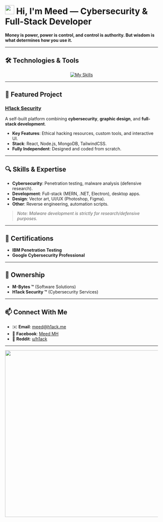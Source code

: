 # <img src="https://files.catbox.moe/clzwth.png" width="30px"> Hi, I'm Meed — Cybersecurity & Full-Stack Developer  

**Money is power, power is control, and control is authority. But wisdom is what determines how you use it.**  

---

## 🛠️ **Technologies & Tools**  
<div align="center">

[![My Skills](https://skillicons.dev/icons?i=java,bash,cs,cpp,css,html,discord,dotnet,electron,express,firebase,git,github,kali,linux,mongodb,mysql,nodejs,npm,photoshop,php,postman,py,qt,react,tailwind&theme=dark)](https://skillicons.dev)

</div>

---

## 🚀 **Featured Project**  
### [H1ack Security](https://h1ack.me)  
A self-built platform combining **cybersecurity**, **graphic design**, and **full-stack development**.  
- **Key Features**: Ethical hacking resources, custom tools, and interactive UI.  
- **Stack**: React, Node.js, MongoDB, TailwindCSS.  
- **Fully Independent**: Designed and coded from scratch.  

---

## 🔍 **Skills & Expertise**  
- **Cybersecurity**: Penetration testing, malware analysis (defensive research).  
- **Development**: Full-stack (MERN, .NET, Electron), desktop apps.  
- **Design**: Vector art, UI/UX (Photoshop, Figma).  
- **Other**: Reverse engineering, automation scripts.  

> *Note: Malware development is strictly for research/defensive purposes.*  

---

## 📜 **Certifications**  
- **IBM Penetration Testing**  
- **Google Cybersecurity Professional**  

---

## 🏢 **Ownership**  
- **M-Bytes ™** (Software Solutions)  
- **H1ack Security ™** (Cybersecurity Services)  

---

## 📫 **Connect With Me**  
- ✉️ **Email**: [meed@h1ack.me](mailto:meed@h1ack.me)  
- 💬 **Facebook**: [Meed MH](https://www.facebook.com/hack.meplz/)  
- 📌 **Reddit**: [u/h1ack](https://www.reddit.com/user/h1ack/)  

---

<div align="center">
  <img src="https://github.com/user-attachments/assets/0cd17d3c-5da0-44b5-8d05-13f4c3056efc" width="550px">
</div>
